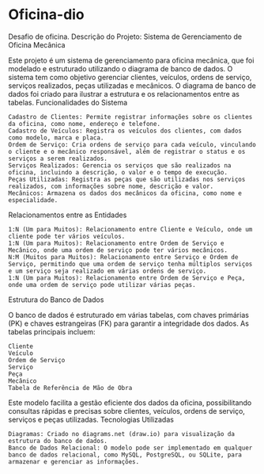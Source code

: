 # Oficina-dio
Desafio de oficina.
Descrição do Projeto: Sistema de Gerenciamento de Oficina Mecânica

Este projeto é um sistema de gerenciamento para oficina mecânica, que foi modelado e estruturado utilizando o diagrama de banco de dados. O sistema tem como objetivo gerenciar clientes, veículos, ordens de serviço, serviços realizados, peças utilizadas e mecânicos. O diagrama de banco de dados foi criado para ilustrar a estrutura e os relacionamentos entre as tabelas.
Funcionalidades do Sistema

    Cadastro de Clientes: Permite registrar informações sobre os clientes da oficina, como nome, endereço e telefone.
    Cadastro de Veículos: Registra os veículos dos clientes, com dados como modelo, marca e placa.
    Ordem de Serviço: Cria ordens de serviço para cada veículo, vinculando o cliente e o mecânico responsável, além de registrar o status e os serviços a serem realizados.
    Serviços Realizados: Gerencia os serviços que são realizados na oficina, incluindo a descrição, o valor e o tempo de execução.
    Peças Utilizadas: Registra as peças que são utilizadas nos serviços realizados, com informações sobre nome, descrição e valor.
    Mecânicos: Armazena os dados dos mecânicos da oficina, como nome e especialidade.

Relacionamentos entre as Entidades

    1:N (Um para Muitos): Relacionamento entre Cliente e Veículo, onde um cliente pode ter vários veículos.
    1:N (Um para Muitos): Relacionamento entre Ordem de Serviço e Mecânico, onde uma ordem de serviço pode ter vários mecânicos.
    N:M (Muitos para Muitos): Relacionamento entre Serviço e Ordem de Serviço, permitindo que uma ordem de serviço tenha múltiplos serviços e um serviço seja realizado em várias ordens de serviço.
    1:N (Um para Muitos): Relacionamento entre Ordem de Serviço e Peça, onde uma ordem de serviço pode utilizar várias peças.

Estrutura do Banco de Dados

O banco de dados é estruturado em várias tabelas, com chaves primárias (PK) e chaves estrangeiras (FK) para garantir a integridade dos dados. As tabelas principais incluem:

    Cliente
    Veículo
    Ordem de Serviço
    Serviço
    Peça
    Mecânico
    Tabela de Referência de Mão de Obra

Este modelo facilita a gestão eficiente dos dados da oficina, possibilitando consultas rápidas e precisas sobre clientes, veículos, ordens de serviço, serviços e peças utilizadas.
Tecnologias Utilizadas

    Diagramas: Criado no diagrams.net (draw.io) para visualização da estrutura do banco de dados.
    Banco de Dados Relacional: O modelo pode ser implementado em qualquer banco de dados relacional, como MySQL, PostgreSQL, ou SQLite, para armazenar e gerenciar as informações.

